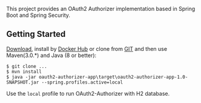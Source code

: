 This project provides an OAuth2 Authorizer implementation based in Spring Boot and Spring Security.

## Getting Started
[Download](https://github.com/kurata/oauth2-authorizer/archive/master.zip), install by [Docker Hub](https://hub.docker.com/r/kurata/oauth2-authorizer) or clone from [GIT](https://github.com/kurata/oauth2-authorizer.git) and then use Maven(3.0.*) and Java (8 or better):

```
$ git clone ...
$ mvn install
$ java -jar oauth2-authorizer-app\target\oauth2-authorizer-app-1.0-SNAPSHOT.jar --spring.profiles.active=local
```

Use the `local` profile to run OAuth2-Authorizer with H2 database. 
